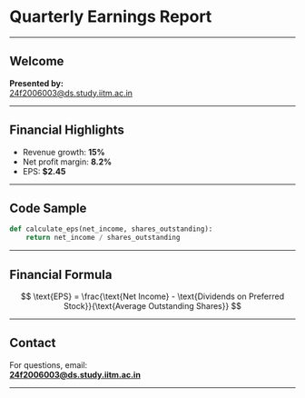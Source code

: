 # Quarterly Earnings Report

---

## Welcome

**Presented by:**  
24f2006003@ds.study.iitm.ac.in

---

<!-- .slide: data-markdown data-background="#f7f7f7" -->

## Financial Highlights

- Revenue growth: **15%** <!-- .element: class="fragment" -->
- Net profit margin: **8.2%** <!-- .element: class="fragment" -->
- EPS: **$2.45** <!-- .element: class="fragment" -->

---

## Code Sample

```python
def calculate_eps(net_income, shares_outstanding):
    return net_income / shares_outstanding
```

---

## Financial Formula

$$
\text{EPS} = \frac{\text{Net Income} - \text{Dividends on Preferred Stock}}{\text{Average Outstanding Shares}}
$$

---

## Contact

For questions, email:  
**24f2006003@ds.study.iitm.ac.in**

---
